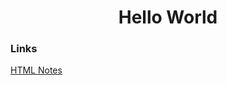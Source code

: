 <html>
  <head>

  </head>
  <body>
    <h1 align="center">Hello World</h1>
  <h3>Links</h3>
  <a href="./html_notes.html">HTML Notes</a>
  
  </body>
</html>
